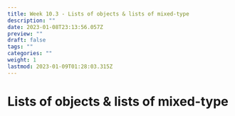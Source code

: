 ```yaml
---
title: Week 10.3 - Lists of objects & lists of mixed-type
description: ""
date: 2023-01-08T23:13:56.057Z
preview: ""
draft: false
tags: ""
categories: ""
weight: 1
lastmod: 2023-01-09T01:28:03.315Z
---
```

# Lists of objects & lists of mixed-type